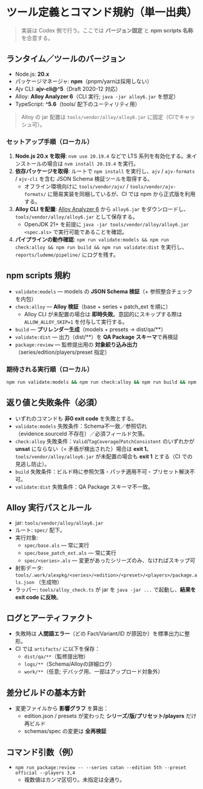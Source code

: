 # ツール定義とコマンド規約（単一出典）

> 実装は Codex 側で行う。ここでは **バージョン固定** と **npm scripts 名称** を合意する。

## ランタイム／ツールのバージョン
- Node.js: **20.x**
- パッケージマネージャ: **npm**（pnpm/yarnは採用しない）
- Ajv CLI: **ajv-cli@^5**（Draft 2020-12 対応）
- Alloy: **Alloy Analyzer 6**（CLI 実行; `java -jar alloy6.jar` を想定）
- TypeScript: **^5.6**（tools/ 配下のユーティリティ用）

> Alloy の jar 配置は `tools/vendor/alloy/alloy6.jar` に固定（CIでキャッシュ可）。

### セットアップ手順（ローカル）
1. **Node.js 20.x を取得**: `nvm use 20.19.4` などで LTS 系列を有効化する。未インストールの場合は `nvm install 20.19.4` を実行。
2. **依存パッケージを取得**: ルートで `npm install` を実行し、`ajv` / `ajv-formats` / `ajv-cli` を含む JSON Schema 検証ツールを取得する。
   - オフライン環境向けに `tools/vendor/ajv/` / `tools/vendor/ajv-formats/` に簡易実装を同梱しているが、CI では npm から正式版を利用する。
3. **Alloy CLI を配置**: [Alloy Analyzer 6](https://alloytools.org/download.html) から `alloy6.jar` をダウンロードし、`tools/vendor/alloy/alloy6.jar` として保存する。
   - OpenJDK 21+ を前提に `java -jar tools/vendor/alloy/alloy6.jar <spec.als>` で実行可能であることを確認。
4. **パイプラインの動作確認**: `npm run validate:models && npm run check:alloy && npm run build && npm run validate:dist` を実行し、`reports/ludeme/pipeline/` にログを残す。

## npm scripts 規約
- `validate:models` — models の **JSON Schema 検証**（+ 参照整合チェックを内包）
- `check:alloy` — **Alloy 検証**（base + series + patch_ext を順に）
  - Alloy CLI が未配置の場合は **即時失敗**。意図的にスキップする際は `ALLOW_ALLOY_SKIP=1` を付与して実行する。
- `build` — **プリレンダー生成**（models + presets → dist/qa/**）
- `validate:dist` — 出力（dist/**）を **QA Package スキーマ**で再検証
- `package:review` — 監修提出用の **対象絞り込み出力**（series/edition/players/preset 指定）

### 期待される実行順（ローカル）
```bash
npm run validate:models && npm run check:alloy && npm run build && npm run validate:dist
```

## 返り値と失敗条件（必須）
- いずれのコマンドも **非0 exit code** を失敗とする。
- `validate:models` 失敗条件：Schema不一致／参照切れ（evidence.sourceId 不存在）／必須フィールド欠落。
- `check:alloy` 失敗条件：`Valid`/`TagCoverage`/`PatchConsistent` のいずれかが **unsat** にならない（= 矛盾が検出された）場合は **exit 1**。`tools/vendor/alloy/alloy6.jar` が未配置の場合も **exit 1** とする（CI での見逃し防止）。
- `build` 失敗条件：ビルド時に参照欠落・パッチ適用不可・プリセット解決不可。
- `validate:dist` 失敗条件：QA Package スキーマ不一致。

## Alloy 実行パスとルール
- jar: `tools/vendor/alloy/alloy6.jar`
- ルート: `spec/` 配下。
- 実行対象:
  - `spec/base.als` — 常に実行
  - `spec/base_patch_ext.als` — 常に実行
  - `spec/<series>.als` — 変更があったシリーズのみ、なければスキップ可
- 射影データ: `tools/.work/alexpkg/<series>/<edition>/<preset>/<players>/package.als.json` （生成物）
- ラッパー: `tools/alloy_check.ts` が jar を `java -jar ...` で起動し、**結果を exit code に反映**。

## ログとアーティファクト
- 失敗時は **人間語エラー**（どの Fact/Variant/ID が原因か）を標準出力に整形。
- CI では `artifacts/` に以下を保存：
  - `dist/qa/**`（監修提出物）
  - `logs/**`（Schema/Alloyの詳細ログ）
  - `work/**`（任意; デバッグ用、一部はアップロード対象外）

## 差分ビルドの基本方針
- 変更ファイルから **影響グラフ** を算出：
  - edition.json / presets が変わった **シリーズ/版/プリセット/players** だけ再ビルド
  - schemas/spec の変更は **全再検証**

## コマンド引数（例）
- `npm run package:review -- --series catan --edition 5th --preset official --players 3,4`
  - 複数値はカンマ区切り。未指定は全通り。

